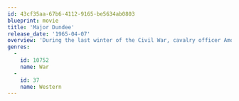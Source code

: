 ```yaml
---
id: 43cf35aa-67b6-4112-9165-be5634ab0803
blueprint: movie
title: 'Major Dundee'
release_date: '1965-04-07'
overview: 'During the last winter of the Civil War, cavalry officer Amos Dundee leads a contentious troop of Army regulars, Confederate prisoners and scouts on an expedition into Mexico to destroy a band of Apaches who have been raiding U.S. bases in Texas.'
genres:
  -
    id: 10752
    name: War
  -
    id: 37
    name: Western
---
```

